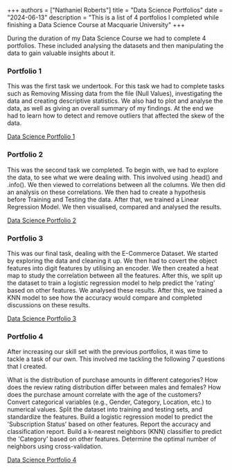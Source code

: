 +++
authors = ["Nathaniel Roberts"]
title = "Data Science Portfolios"
date = "2024-06-13"
description = "This is a list of 4 portfolios I completed while finishing a Data Science Course at Macquarie University"
+++

During the duration of my Data Science Course we had to complete 4 portfolios. These included analysing the datasets and then manipulating the data to gain valuable insights about it.

### Portfolio 1
This was the first task we undertook. For this task we had to complete tasks such as Removing Missing data from the file (Null Values), investigating the data and creating descriptive statistics. We also had to plot and analyse the data, as well as giving an overall summary of my findings. At the end we had to learn how to detect and remove outliers that affected the skew of the data.

[Data Science Portfolio 1](https://github.com/Nathaniel-Roberts/Data-Science-Portfolio-1-And-Weekly-Practicals/tree/main/Portfolio)

### Portfolio 2
This was the second task we completed. To begin with, we had to explore the data, to see what we were dealing with. This involved using .head() and .info(). We then viewed to correlations between all the columns. We then did an analysis on these correlations. We then had to create a hypothesis before Training and Testing the data. After that, we trained a Linear Regression Model. We then visualised, compared and analysed the results.

[Data Science Portfolio 2](https://github.com/Nathaniel-Roberts/Data-Science-Portfolio-2)

### Portfolio 3
This was our final task, dealing with the E-Commerce Dataset. We started by exploring the data and cleaning it up. We then had to covert the object features into digit features by utilising an encoder. We then created a heat map to study the correlation between all the features. After this, we split up the dataset to train a logistic regression model to help predict the 'rating' based on other features. We analysed these results. After this, we trained a KNN model to see how the accuracy would compare and completed discussions on these results.

[Data Science Portfolio 3](https://github.com/Nathaniel-Roberts/Data-Science-Portfolio-3)

### Portfolio 4
After increasing our skill set with the previous portfolios, it was time to tackle a task of our own. This involved me tackling the following 7 questions that I created.

What is the distribution of purchase amounts in different categories?
How does the review rating distribution differ between males and females?
How does the purchase amount correlate with the age of the customers?
Convert categorical variables (e.g., Gender, Category, Location, etc.) to numerical values.
Split the dataset into training and testing sets, and standardize the features.
Build a logistic regression model to predict the 'Subscription Status' based on other features. Report the accuracy and classification report.
Build a k-nearest neighbors (KNN) classifier to predict the 'Category' based on other features. Determine the optimal number of neighbors using cross-validation.

[Data Science Portfolio 4](https://github.com/Nathaniel-Roberts/Data-Science-Portfolio-4)